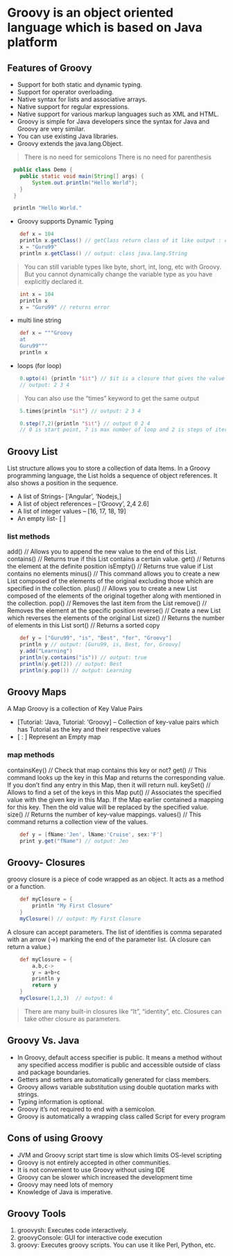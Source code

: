 # Groovy is an object oriented language which is based on Java platform

## Features of Groovy
- Support for both static and dynamic typing.
- Support for operator overloading.
- Native syntax for lists and associative arrays.
- Native support for regular expressions.
- Native support for various markup languages such as XML and HTML.
- Groovy is simple for Java developers since the syntax for Java and Groovy are very similar.
- You can use existing Java libraries.
- Groovy extends the java.lang.Object.

> There is no need for semicolons
> There is no need for parenthesis

```java
  public class Demo {
    public static void main(String[] args) {
        System.out.println("Hello World");
    }
  }
```

```groovy
  println "Hello World."
```

-  Groovy supports Dynamic Typing

```groovy
    def x = 104
    println x.getClass() // getClass return class of it like output : class java.lang.Integer
    x = "Guru99"
    println x.getClass() // output: class java.lang.String
```

> You can still variable types like byte, short, int, long, etc with Groovy. But you cannot dynamically change the variable type as you have explicitly declared it.
```groovy
    int x = 104
    println x
    x = "Guru99" // returns error
```


- multi line string 
```groovy
    def x = """Groovy
    at
    Guru99"""
    println x
```

- loops (for loop)
```groovy
    0.upto(4) {println "$it"} // $it is a closure that gives the value of the current loop
    // output: 2 3 4
```

> You can also use the “times” keyword to get the same output
```groovy
    5.times{println "$it"} // output: 2 3 4
```

```groovy
    0.step(7,2){println "$it"} // output 0 2 4
    // 0 is start point, 7 is max number of loop and 2 is steps of iteration
```

## Groovy List
List structure allows you to store a collection of data Items. In a Groovy programming language, the List holds a sequence of object references. It also shows a position in the sequence.

- A list of Strings- [‘Angular’, ‘Nodejs,]
- A list of object references – [‘Groovy’, 2,4 2.6]
- A list of integer values – [16, 17, 18, 19]
- An empty list- [ ]

### list methods
add()      // Allows you to append the new value to the end of this List.
contains() //	Returns true if this List contains a certain value.
get()      // Returns the element at the definite position
isEmpty()  // Returns true value if List contains no elements
minus()    // This command allows you to create a new List composed of the elements of the original excluding those which are specified in the collection.
plus()     //	Allows you to create a new List composed of the elements of the original together along with mentioned in the collection.
pop()      // Removes the last item from the List
remove()   // Removes the element at the specific position
reverse()  // Create a new List which reverses the elements of the original List
size()     //	Returns the number of elements in this List
sort()     //	Returns a sorted copy

```groovy 
    def y = ["Guru99", "is", "Best", "for", "Groovy"]
    println y // output: [Guru99, is, Best, for, Groovy]
    y.add("Learning")
    println(y.contains("is")) // output: true
    println(y.get(2)) // output: Best
    println(y.pop()) // output: Learning
```

## Groovy Maps
A Map Groovy is a collection of Key Value Pairs

- [Tutorial: ‘Java, Tutorial: ‘Groovy] – Collection of key-value pairs which has Tutorial as the key and their respective values
- [ : ] Represent an Empty map

### map methods 
containsKey()   // Check that map contains this key or not?
get()	        // This command looks up the key in this Map and returns the corresponding value. If you don’t find any entry in this Map, then it will return null.
keySet()	    // Allows to find a set of the keys in this Map
put()	        // Associates the specified value with the given key in this Map. If the Map earlier contained a mapping for this key. Then the old value will be replaced by the specified value.
size()	        // Returns the number of key-value mappings.
values()	    // This command returns a collection view of the values.

```groovy
    def y = [fName:'Jen', lName:'Cruise', sex:'F']
    print y.get("fName") // output: Jen
```

## Groovy- Closures
groovy closure is a piece of code wrapped as an object. It acts as a method or a function.

```groovy
    def myClosure = {
        println "My First Closure"	
    }
    myClosure() // output: My First Closure
```

A closure can accept parameters. The list of identifies is comma separated with
an arrow (->) marking the end of the parameter list.
(A closure can return a value.)

```groovy 
    def myClosure = {
        a,b,c->
        y = a+b+c
        println y
        return y
    }
    myClosure(1,2,3)  // output: 6
```

> There are many built-in closures like “It”, “identity”, etc. Closures can take other closure as parameters.

## Groovy Vs. Java

- In Groovy, default access specifier is public. It means a method without any specified access modifier is public and accessible outside of class and package boundaries.
- Getters and setters are automatically generated for class members.
- Groovy allows variable substitution using double quotation marks with strings.
- Typing information is optional.
- Groovy it’s not required to end with a semicolon.
- Groovy is automatically a wrapping class called Script for every program

## Cons of using Groovy
- JVM and Groovy script start time is slow which limits OS-level scripting
- Groovy is not entirely accepted in other communities.
- It is not convenient to use Groovy without using IDE
- Groovy can be slower which increased the development time
- Groovy may need lots of memory
- Knowledge of Java is imperative.

## Groovy Tools
1. groovysh: Executes code interactively.
2. groovyConsole: GUI for interactive code execution
3. groovy: Executes groovy scripts. You can use it like Perl, Python, etc.